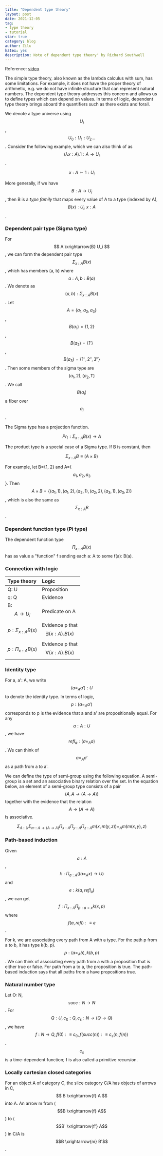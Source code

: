 ```yaml
---
title: "Dependent type theory"
layout: post
date: 2021-12-05
tag:
- type theory
- tutorial
star: true
category: blog
author: Zilu
katex: yes
description: Note of dependent type theory" by Richard Southwell
---
```

Reference: [video]

The simple type theory, also known as the lambda calculus with sum, has some limitations. For example, it does not have the proper theory of arithmetic, e.g. we do not have infinite structure that can represent natural numbers. The dependent type theory addresses this concern and allows us to define types which can depend on values. In terms of logic, dependent type theory brings aboard the quantifiers such as there exists and forall.

We denote a type universe using $$U_i$$, $$ U_0: U_1 : U_2 \ldots $$. Consider the following example, which we can also think of as $$ (\lambda x: A).1: A \rightarrow U_i $$. 

$$ x: A \vdash 1 : U_i $$

More generally, if we have $$B : A \rightarrow U_i $$, then B is a *type family* that maps every value of A to a type (indexed by A), $$ B(x): U_i, x: A $$.

### Dependent pair type (Sigma type)

For $$ A \xrightarrow{B} U_i $$, we can form the dependent pair type $$\Sigma_{x: A} B(x) $$, which has members (a, b) where $$a: A, b: B(a) $$. We denote as $$ (a, b): \Sigma_{x: A} B(x) $$. Let $$ A = \{ a_1, a_2, a_3 \}$$, $$B(a_1) = \{ 1, 2 \}$$, $$B(a_2) = \{ 1' \}$$, $$B(a_3) = \{ 1'', 2'', 3'' \} $$. Then some members of the sigma type are $$(a_1, 2), (a_2, 1')$$. We call $$B(a_i)$$  a fiber over $$a_i$$.

The Sigma type has a projection function. 

$$ Pr_1: \Sigma_{x: A}B(x) \rightarrow A$$

The product type is a special case of a Sigma type. If B is constant, then 

$$ \Sigma_{x: A} B \equiv (A \times B) $$

For example, let B={1, 2} and A={$$a_1, a_2, a_3$$}. Then $$A \times B = \{(a_1, 1), (a_1, 2), (a_2, 1), (a_2, 2), (a_3, 1), (a_3, 2) \}$$, which is also the same as $$ \Sigma_{x: A} B$$.

### Dependent function type (Pi type)
The dependent function type $$\Pi_{x:A} B(x)$$ has as value a "function" f sending each a: A to some f(a): B(a). 

### Connection with logic

|Type theory    | Logic       |
|:---           | :----       |
|Q\: U          | Proposition |
|q\: Q          | Evidence    |
|B\: $$A \rightarrow U_i$$ | Predicate on A |
|$$p: \Sigma_{x: A} B(x)$$ | Evidence p that $$\exists (x: A).B(x) $$ |
|$$p: \Pi_{x: A} B(x)$$ | Evidence p that $$\forall (x: A).B(x) $$ |


### Identity type
For a, a': A, we write $$ (a =_A a'): U $$ to denote the identity type. In terms of logic, $$p: (a =_A a')$$ corresponds to p is the evidence that a and a' are propositionally equal. For any $$a: A: U$$, we have $$refl_a: (a =_A a)$$. We can think of $$a =_A a' $$ as a path from a to a'.

We can define the type of semi-group using the following equation. A semi-group is a set and an associative binary relation over the set. In the equation below, an element of a semi-group type consists of a pair $$(A, A \rightarrow (A \rightarrow A))$$ together with the evidence that the relation $$A \rightarrow (A \rightarrow A)$$ is associative.

$$ \Sigma_{A: U} \Sigma_{m: A \rightarrow (A \rightarrow A)} \Pi_{x: A} \Pi_{y:A} \Pi_{z: A} m(x, m(y, z)) =_A m(m(x, y), z) $$

### Path-based induction
Given $$a: A$$, $$ k: \Pi_{a: A}((a =_A x) \rightarrow U)$$ and $$e: k(a, refl_a)$$, we can get $$f: \Pi_{x: A} \Pi_{p: a=x} k(x, p) $$ where $$f(a, refl): \equiv e$$. 

For k, we are associating every path from A with a type. For the path p from a to b, it has type k(b, p). $$p: (a=_A b), k(b, p)$$. We can think of associating every path from a with a proposition that is either true or false. For path from a to a, the proposition is true. The path-based induction says that all paths from a have propositions true.

### Natural number type
Let O: N, $$ succ: N \rightarrow N $$. For $$Q: U, c_0 : Q, c_s: N \rightarrow (Q \rightarrow Q)$$, we have $$f: N \rightarrow Q, f(0) :\equiv c_0, f(succ(n)):\equiv c_s(n, f(n))$$. $$c_s$$ is a time-dependent function; f is also called a primitive recursion.

### Locally cartesian closed categories
For an object A of category C, the slice category C/A has objects of arrows in C, $$ B \xrightarrow{f} A $$ into A. An arrow m from ($$B \xrightarrow{f} A$$) to ($$B' \xrightarrow{f'} A$$) in C/A is $$B \xrightarrow{m} B'$$.

[video]:https://www.youtube.com/watch?v=Wh1QxF5FLJw
